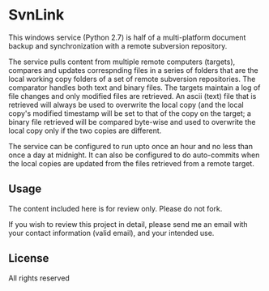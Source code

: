 # SvnLink

This windows service (Python 2.7) is half of a multi-platform document backup and synchronization with a remote subversion repository.

The service pulls content from multiple remote computers (targets), compares and updates correspnding files in a series of folders that are the local working copy folders of a set of remote subversion repositories. The comparator handles both text and binary files. The targets maintain a log of file changes and only modified files are retrieved. An ascii (text) file that is retrieved will always be used to overwrite the local copy (and the local copy's modified timestamp will be set to that of the copy on the target; a binary file retrieved will be compared byte-wise and used to overwrite the local copy only if the two copies are different.

The service can be configured to run upto once an hour and no less than once a day at midnight. It can also be configured to do auto-commits when the local copies are updated from the files retrieved from a remote target. 


 ## Usage ##
The content included here is for review only. Please do not fork.

If you wish to review this project in detail, please send me an email with your contact information (valid email), and your intended use. 

## License ##
All rights reserved
